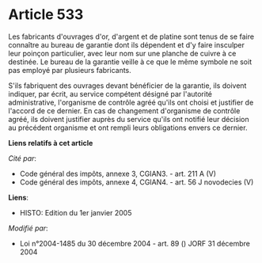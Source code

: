 # Article 533

Les fabricants d'ouvrages d'or, d'argent et de platine sont tenus de se faire connaître au bureau de garantie dont ils
dépendent et d'y faire insculper leur poinçon particulier, avec leur nom sur une planche de cuivre à ce destinée. Le bureau
de la garantie veille à ce que le même symbole ne soit pas employé par plusieurs fabricants.

S'ils fabriquent des ouvrages devant bénéficier de la garantie, ils doivent indiquer, par écrit, au service compétent désigné
par l'autorité administrative, l'organisme de contrôle agréé qu'ils ont choisi et justifier de l'accord de ce dernier. En cas
de changement d'organisme de contrôle agréé, ils doivent justifier auprès du service qu'ils ont notifié leur décision au
précédent organisme et ont rempli leurs obligations envers ce dernier.

**Liens relatifs à cet article**

_Cité par_:

  - Code général des impôts, annexe 3, CGIAN3. - art. 211 A (V)
  - Code général des impôts, annexe 4, CGIAN4. - art. 56 J novodecies (V)

**Liens**:

  - HISTO: Edition du 1er janvier 2005

_Modifié par_:

  - Loi n°2004-1485 du 30 décembre 2004 - art. 89 () JORF 31 décembre 2004
